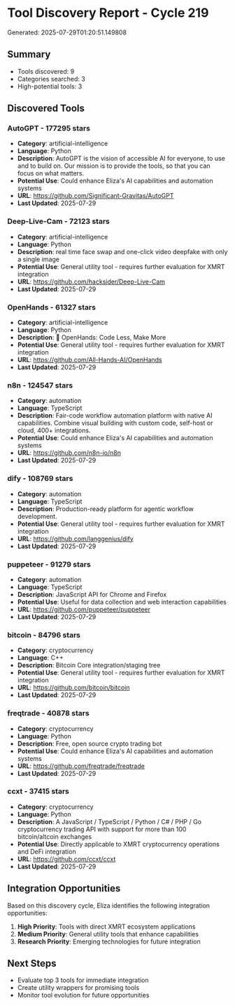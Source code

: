 # Tool Discovery Report - Cycle 219
Generated: 2025-07-29T01:20:51.149808

## Summary
- Tools discovered: 9
- Categories searched: 3
- High-potential tools: 3

## Discovered Tools

### AutoGPT - 177295 stars
- **Category**: artificial-intelligence
- **Language**: Python
- **Description**: AutoGPT is the vision of accessible AI for everyone, to use and to build on. Our mission is to provide the tools, so that you can focus on what matters.
- **Potential Use**: Could enhance Eliza's AI capabilities and automation systems
- **URL**: https://github.com/Significant-Gravitas/AutoGPT
- **Last Updated**: 2025-07-29

### Deep-Live-Cam - 72123 stars
- **Category**: artificial-intelligence
- **Language**: Python
- **Description**: real time face swap and one-click video deepfake with only a single image
- **Potential Use**: General utility tool - requires further evaluation for XMRT integration
- **URL**: https://github.com/hacksider/Deep-Live-Cam
- **Last Updated**: 2025-07-29

### OpenHands - 61327 stars
- **Category**: artificial-intelligence
- **Language**: Python
- **Description**: 🙌 OpenHands: Code Less, Make More
- **Potential Use**: General utility tool - requires further evaluation for XMRT integration
- **URL**: https://github.com/All-Hands-AI/OpenHands
- **Last Updated**: 2025-07-29

### n8n - 124547 stars
- **Category**: automation
- **Language**: TypeScript
- **Description**: Fair-code workflow automation platform with native AI capabilities. Combine visual building with custom code, self-host or cloud, 400+ integrations.
- **Potential Use**: Could enhance Eliza's AI capabilities and automation systems
- **URL**: https://github.com/n8n-io/n8n
- **Last Updated**: 2025-07-29

### dify - 108769 stars
- **Category**: automation
- **Language**: TypeScript
- **Description**: Production-ready platform for agentic workflow development.
- **Potential Use**: General utility tool - requires further evaluation for XMRT integration
- **URL**: https://github.com/langgenius/dify
- **Last Updated**: 2025-07-29

### puppeteer - 91279 stars
- **Category**: automation
- **Language**: TypeScript
- **Description**: JavaScript API for Chrome and Firefox
- **Potential Use**: Useful for data collection and web interaction capabilities
- **URL**: https://github.com/puppeteer/puppeteer
- **Last Updated**: 2025-07-29

### bitcoin - 84796 stars
- **Category**: cryptocurrency
- **Language**: C++
- **Description**: Bitcoin Core integration/staging tree
- **Potential Use**: General utility tool - requires further evaluation for XMRT integration
- **URL**: https://github.com/bitcoin/bitcoin
- **Last Updated**: 2025-07-29

### freqtrade - 40878 stars
- **Category**: cryptocurrency
- **Language**: Python
- **Description**: Free, open source crypto trading bot
- **Potential Use**: Could enhance Eliza's AI capabilities and automation systems
- **URL**: https://github.com/freqtrade/freqtrade
- **Last Updated**: 2025-07-29

### ccxt - 37415 stars
- **Category**: cryptocurrency
- **Language**: Python
- **Description**: A JavaScript / TypeScript / Python / C# / PHP / Go cryptocurrency trading API with support for more than 100 bitcoin/altcoin exchanges
- **Potential Use**: Directly applicable to XMRT cryptocurrency operations and DeFi integration
- **URL**: https://github.com/ccxt/ccxt
- **Last Updated**: 2025-07-29


## Integration Opportunities
Based on this discovery cycle, Eliza identifies the following integration opportunities:

1. **High Priority**: Tools with direct XMRT ecosystem applications
2. **Medium Priority**: General utility tools that enhance capabilities
3. **Research Priority**: Emerging technologies for future integration

## Next Steps
- Evaluate top 3 tools for immediate integration
- Create utility wrappers for promising tools
- Monitor tool evolution for future opportunities
